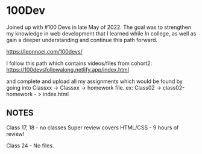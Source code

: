 # 100Dev


Joined up with #100 Devs in late May of 2022. The goal was to strengthen my knowledge in web development that I learned while In college, as well as gain a deeper understanding and continue this path forward.

https://leonnoel.com/100devs/


I follow this path which contains videos/files from cohort2:
https://100devsfollowalong.netlify.app/index.html

and complete and upload all my assignments which would be found by going into Classxx -> Classxx -> homework file.
ex: Class02 -> class02-homework - > index.html 

NOTES
-----

Class 17, 18 - no classes
Super review covers HTML/CSS - 9 hours of review!

Class 24 - No files. 
